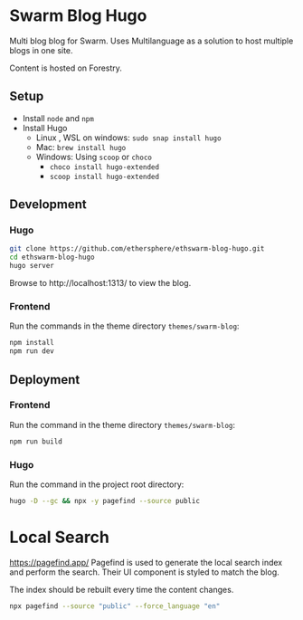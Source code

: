 # Swarm Blog Hugo

Multi blog blog for Swarm. Uses Multilanguage as a solution to host multiple blogs in one site.

Content is hosted on Forestry.

## Setup

- Install `node` and `npm`
- Install Hugo 
  - Linux , WSL on windows: `sudo snap install hugo`
  - Mac: `brew install hugo`
  - Windows: Using `scoop` or `choco`
    - `choco install hugo-extended` 
    - `scoop install hugo-extended`   

## Development

### Hugo

```bash
git clone https://github.com/ethersphere/ethswarm-blog-hugo.git
cd ethswarm-blog-hugo
hugo server
```

Browse to http://localhost:1313/ to view the blog.

### Frontend

Run the commands in the theme directory `themes/swarm-blog`:

```bash
npm install
npm run dev
```

## Deployment

### Frontend

Run the command in the theme directory `themes/swarm-blog`:

```bash
npm run build
```

### Hugo

Run the command in the project root directory:

```bash
hugo -D --gc && npx -y pagefind --source public
```

# Local Search

https://pagefind.app/ Pagefind is used to generate the local search index and perform the search. Their UI component
is styled to match the blog.

The index should be rebuilt every time the content changes.

```bash
npx pagefind --source "public" --force_language "en"
```